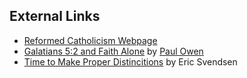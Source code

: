 
## External Links

-   [Reformed Catholicism Webpage](http://www.reformedcatholicism.com)
-   [Galatians 5:2 and Faith Alone](http://www.reformedcatholicism.com/archives/2004/06/galatians_52_an.html)
    by [Paul Owen](Paul_Owen "Paul Owen")
-   [Time to Make Proper Distincitions](http://www.ntrmin.org/PaulOwen.htm)
    by Eric Svendsen



